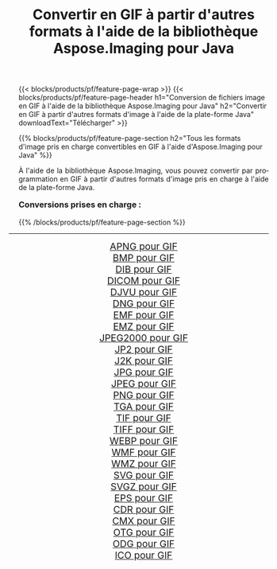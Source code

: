 ﻿---
title: Convertir en GIF à partir d'autres formats à l'aide de la bibliothèque Aspose.Imaging pour Java 
weight: 3920
url: /fr/java/conversion/to/gif/ 
lang: fr
langdirlevel: 2
locales: zh-hans,ja,it,ru,de,es,fr,nl,id,lt,pl,pt,vi,tr,ko,zh-hant,ar,hi,th,sv,cs,uk,he
description: En utilisant Aspose.Imaging, vous pouvez convertir en GIF à partir d'autres formats en utilisant Java
---

{{< blocks/products/pf/feature-page-wrap >}}
{{< blocks/products/pf/feature-page-header h1="Conversion de fichiers image en GIF à l'aide de la bibliothèque Aspose.Imaging pour Java" h2="Convertir en GIF à partir d'autres formats d'image à l'aide de la plate-forme Java" downloadText="Télécharger" >}}


{{% blocks/products/pf/feature-page-section  h2="Tous les formats d'image pris en charge convertibles en GIF à l'aide d'Aspose.Imaging pour Java" %}}
<p align=justify>À l'aide de la bibliothèque Aspose.Imaging, vous pouvez convertir par programmation en GIF à partir d'autres formats d'image pris en charge à l'aide de la plate-forme Java.</p>
<h3 style="margin-top:16px;">
Conversions prises en charge :
</h3>
{{% /blocks/products/pf/feature-page-section %}}
<div class="container-fluid productfamilypage bg-gray">
    <div class="convertypes bg-gray agp-content section">
        <div class="container">
		<hr style="margin-left:-20px;"/>
		<div class="row other-converters" style="gap: 10px;font-size: 19px;text-align:center;">
		    <div class='col-md-3 other-converter remove-lp remove-rp'><a href="/imaging/fr/java/conversion/apng-to-gif/" style="padding:15px;">APNG pour GIF</a></div>
<div class='col-md-3 other-converter remove-lp remove-rp'><a href="/imaging/fr/java/conversion/bmp-to-gif/" style="padding:15px;">BMP pour GIF</a></div>
<div class='col-md-3 other-converter remove-lp remove-rp'><a href="/imaging/fr/java/conversion/dib-to-gif/" style="padding:15px;">DIB pour GIF</a></div>
<div class='col-md-3 other-converter remove-lp remove-rp'><a href="/imaging/fr/java/conversion/dicom-to-gif/" style="padding:15px;">DICOM pour GIF</a></div>
<div class='col-md-3 other-converter remove-lp remove-rp'><a href="/imaging/fr/java/conversion/djvu-to-gif/" style="padding:15px;">DJVU pour GIF</a></div>
<div class='col-md-3 other-converter remove-lp remove-rp'><a href="/imaging/fr/java/conversion/dng-to-gif/" style="padding:15px;">DNG pour GIF</a></div>
<div class='col-md-3 other-converter remove-lp remove-rp'><a href="/imaging/fr/java/conversion/emf-to-gif/" style="padding:15px;">EMF pour GIF</a></div>
<div class='col-md-3 other-converter remove-lp remove-rp'><a href="/imaging/fr/java/conversion/emz-to-gif/" style="padding:15px;">EMZ pour GIF</a></div>
<div class='col-md-3 other-converter remove-lp remove-rp'><a href="/imaging/fr/java/conversion/jpeg2000-to-gif/" style="padding:15px;">JPEG2000 pour GIF</a></div>
<div class='col-md-3 other-converter remove-lp remove-rp'><a href="/imaging/fr/java/conversion/jp2-to-gif/" style="padding:15px;">JP2 pour GIF</a></div>
<div class='col-md-3 other-converter remove-lp remove-rp'><a href="/imaging/fr/java/conversion/j2k-to-gif/" style="padding:15px;">J2K pour GIF</a></div>
<div class='col-md-3 other-converter remove-lp remove-rp'><a href="/imaging/fr/java/conversion/jpg-to-gif/" style="padding:15px;">JPG pour GIF</a></div>
<div class='col-md-3 other-converter remove-lp remove-rp'><a href="/imaging/fr/java/conversion/jpeg-to-gif/" style="padding:15px;">JPEG pour GIF</a></div>
<div class='col-md-3 other-converter remove-lp remove-rp'><a href="/imaging/fr/java/conversion/png-to-gif/" style="padding:15px;">PNG pour GIF</a></div>
<div class='col-md-3 other-converter remove-lp remove-rp'><a href="/imaging/fr/java/conversion/tga-to-gif/" style="padding:15px;">TGA pour GIF</a></div>
<div class='col-md-3 other-converter remove-lp remove-rp'><a href="/imaging/fr/java/conversion/tif-to-gif/" style="padding:15px;">TIF pour GIF</a></div>
<div class='col-md-3 other-converter remove-lp remove-rp'><a href="/imaging/fr/java/conversion/tiff-to-gif/" style="padding:15px;">TIFF pour GIF</a></div>
<div class='col-md-3 other-converter remove-lp remove-rp'><a href="/imaging/fr/java/conversion/webp-to-gif/" style="padding:15px;">WEBP pour GIF</a></div>
<div class='col-md-3 other-converter remove-lp remove-rp'><a href="/imaging/fr/java/conversion/wmf-to-gif/" style="padding:15px;">WMF pour GIF</a></div>
<div class='col-md-3 other-converter remove-lp remove-rp'><a href="/imaging/fr/java/conversion/wmz-to-gif/" style="padding:15px;">WMZ pour GIF</a></div>
<div class='col-md-3 other-converter remove-lp remove-rp'><a href="/imaging/fr/java/conversion/svg-to-gif/" style="padding:15px;">SVG pour GIF</a></div>
<div class='col-md-3 other-converter remove-lp remove-rp'><a href="/imaging/fr/java/conversion/svgz-to-gif/" style="padding:15px;">SVGZ pour GIF</a></div>
<div class='col-md-3 other-converter remove-lp remove-rp'><a href="/imaging/fr/java/conversion/eps-to-gif/" style="padding:15px;">EPS pour GIF</a></div>
<div class='col-md-3 other-converter remove-lp remove-rp'><a href="/imaging/fr/java/conversion/cdr-to-gif/" style="padding:15px;">CDR pour GIF</a></div>
<div class='col-md-3 other-converter remove-lp remove-rp'><a href="/imaging/fr/java/conversion/cmx-to-gif/" style="padding:15px;">CMX pour GIF</a></div>
<div class='col-md-3 other-converter remove-lp remove-rp'><a href="/imaging/fr/java/conversion/otg-to-gif/" style="padding:15px;">OTG pour GIF</a></div>
<div class='col-md-3 other-converter remove-lp remove-rp'><a href="/imaging/fr/java/conversion/odg-to-gif/" style="padding:15px;">ODG pour GIF</a></div>
<div class='col-md-3 other-converter remove-lp remove-rp'><a href="/imaging/fr/java/conversion/ico-to-gif/" style="padding:15px;">ICO pour GIF</a></div>
                </div>
        </div>
    </div>
</div>
<br/>


